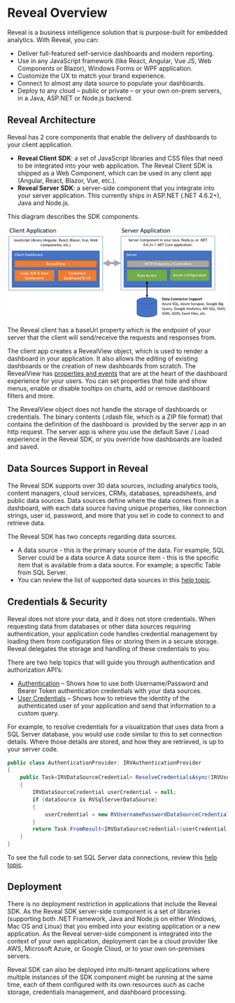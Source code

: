# Reveal Overview

Reveal is a business intelligence solution that is purpose-built for embedded analytics. With Reveal, you can:

- Deliver full-featured self-service dashboards and modern reporting.
- Use in any JavaScript framework (like React, Angular, Vue JS, Web Components or Blazor), Windows Forms or WPF application.
- Customize the UX to match your brand experience.
- Connect to almost any data source to populate your dashboards.
- Deploy to any cloud – public or private – or your own on-prem servers, in a Java, ASP.NET or Node.js backend.

## Reveal Architecture

Reveal has 2 core components that enable the delivery of dashboards to your client application.

- **Reveal Client SDK**: a set of JavaScript libraries and CSS files that need to be integrated into your web application. The Reveal Client SDK is shipped as a Web Component, which can be used in any client app (Angular, React, Blazor, Vue, etc.).
- **Reveal Server SDK**: a server-side component that you integrate into your server application. This currently ships in ASP.NET (.NET 4.6.2+), Java and Node.js.

This diagram describes the SDK components.  

![reveal-high-level-architecture](images/overview-high-level-architecture.png)

The Reveal client has a baseUrl property which is the endpoint of your server that the client will send/receive the requests and responses from.

The client app creates a RevealView object, which is used to render a dashboard in your application. It also allows the editing of existing dashboards or the creation of new dashboards from scratch. The RevealView has [properties and events](https://help.revealbi.io/api/javascript/latest/classes/revealview.html) that are at the heart of the dashboard experience for your users. You can set properties that hide and show menus, enable or disable tooltips on charts, add or remove dashboard filters and more. 

The RevealView object does not handle the storage of dashboards or credentials. The binary contents (.rdash file, which is a ZIP file format) that contains the definition of the dashboard is  provided by the server app in an http request. The server app is where you use the default Save / Load experience in the Reveal SDK, or you override how dashboards are loaded and saved.

## Data Sources Support in Reveal

The Reveal SDK supports over 30 data sources, including analytics tools, content managers, cloud services, CRMs, databases, spreadsheets, and public data sources. Data sources define where the data comes from in a dashboard, with each data source having unique properties, like connection strings, user id, password, and more that you set in code to connect to and retrieve data.

The Reveal SDK has two concepts regarding data sources.

- A data source - this is the primary source of the data. For example, SQL Server could be a data source
  A data source item - this is the specific item that is available from a data source. For example; a specific Table from SQL Server.
- You can review the list of supported data sources in this [help topic](https://help.revealbi.io/en/web/datasources.html).


## Credentials & Security

Reveal does not store your data, and it does not store credentials. When requesting data from databases or other data sources requiring authentication, your application code handles credential management by loading them from configuration files or storing them in a secure storage. Reveal delegates the storage and handling of these credentials to you.

There are two help topics that will guide you through authentication and authorization API’s:
-	[Authentication](https://help.revealbi.io/en/web/authentication.html) – Shows how to use both Username/Password and Bearer Token authentication credentials with your data sources.
-	[User Credentials](https://help.revealbi.io/en/web/user-context.html) – Shows how to retrieve the identity of the authenticated user of your application and send that information to a custom query.

For example, to resolve credentials for a visualization that uses data from a SQL Server database, you would use code similar to this to set connection details. Where those details are stored, and how they are retrieved, is up to your server code.

```c#
public class AuthenticationProvider: IRVAuthenticationProvider
{
    public Task<IRVDataSourceCredential> ResolveCredentialsAsync(IRVUserContext userContext, RVDashboardDataSource dataSource)
    {
        IRVDataSourceCredential userCredential = null;
        if (dataSource is RVSqlServerDataSource)
        {
            userCredential = new RVUsernamePasswordDataSourceCredential("sqlserveruser", "password");
        }
        return Task.FromResult<IRVDataSourceCredential>(userCredential);
    }
}
```

To see the full code to set SQL Server data connections, review this [help topic](https://help.revealbi.io/en/web/replacing-data-sources/ms-sql-server.html).

## Deployment

There is no deployment restriction in applications that include the Reveal SDK. As the Reveal SDK server-side component is a set of libraries (supporting both .NET Framework, Java and Node.js on either Windows, Mac OS and Linux) that you embed into your existing application or a new application. As the Reveal server-side component is integrated into the context of your own application, deployment can be a cloud provider like AWS, Microsoft Azure, or Google Cloud, or to your own on-premises servers.

Reveal SDK can also be deployed into multi-tenant applications where multiple instances of the SDK component might be running at the same time, each of them configured with its own resources such as cache storage, credentials management, and dashboard processing.
